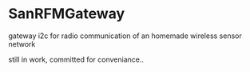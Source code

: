 # SanRFMGateway
gateway i2c for radio communication of an homemade wireless sensor network

still in work, committed for conveniance..

